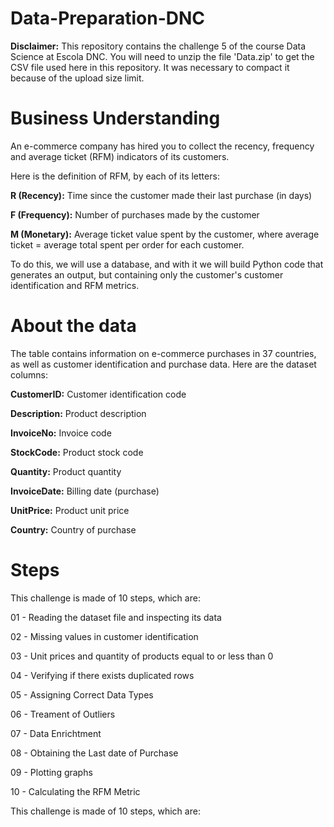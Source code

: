 # Data-Preparation-DNC

**Disclaimer:** This repository contains the challenge 5 of the course Data Science at Escola DNC. You will need to unzip the file 'Data.zip' to get the CSV file used here in this repository. It was necessary to compact it because of the upload size limit.

# **Business Understanding**

An e-commerce company has hired you to collect the recency, frequency and average ticket (RFM) indicators of its customers.

Here is the definition of RFM, by each of its letters:

**R (Recency):** Time since the customer made their last purchase (in days)

**F (Frequency):** Number of purchases made by the customer

**M (Monetary):** Average ticket value spent by the customer, where average ticket = average total spent per order for each customer.

To do this, we will use a database, and with it we will build Python code that generates an output, but containing only the customer's customer identification and RFM metrics.

# About the data

The table contains information on e-commerce purchases in 37 countries, as well as customer identification and purchase data. Here are the dataset columns:

**CustomerID:** Customer identification code

**Description:** Product description

**InvoiceNo:** Invoice code

**StockCode:** Product stock code

**Quantity:** Product quantity

**InvoiceDate:** Billing date (purchase)

**UnitPrice:** Product unit price

**Country:** Country of purchase

# Steps

This challenge is made of 10 steps, which are:

01 - Reading the dataset file and inspecting its data

02 - Missing values in customer identification

03 - Unit prices and quantity of products equal to or less than 0

04 - Verifying if there exists duplicated rows

05 - Assigning Correct Data Types

06 - Treament of Outliers

07 - Data Enrichtment

08 - Obtaining the Last date of Purchase

09 - Plotting graphs

10 - Calculating the RFM Metric

This challenge is made of 10 steps, which are: 
